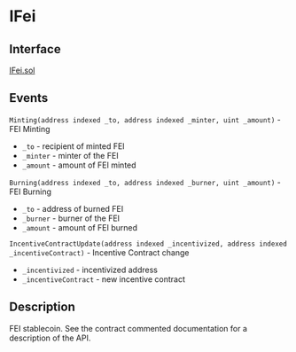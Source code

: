 # IFei

## Interface

[IFei.sol](https://github.com/fei-protocol/fei-protocol-core/blob/master/contracts/token/IFei.sol)

## Events

`Minting(address indexed _to, address indexed _minter, uint _amount)` - FEI Minting

* `_to` - recipient of minted FEI
* `_minter` - minter of the FEI
* `_amount` - amount of FEI minted

`Burning(address indexed _to, address indexed _burner, uint _amount)` - FEI Burning

* `_to` - address of burned FEI
* `_burner` - burner of the FEI
* `_amount` - amount of FEI burned

`IncentiveContractUpdate(address indexed _incentivized, address indexed _incentiveContract)` - Incentive Contract change

* `_incentivized` - incentivized address
* `_incentiveContract` - new incentive contract

## Description

FEI stablecoin. See the contract commented documentation for a description of the API.

